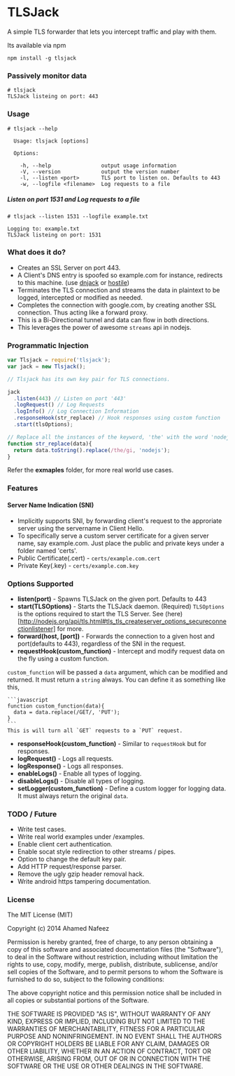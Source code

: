 TLSJack
=======

A simple TLS forwarder that lets you intercept traffic and play with them.


Its available via npm

`npm install -g tlsjack`

### Passively monitor data
```
# tlsjack
TLSJack listeing on port: 443
```

### Usage
```
# tlsjack --help

  Usage: tlsjack [options]

  Options:

    -h, --help                output usage information
    -V, --version             output the version number
    -l, --listen <port>       TLS port to listen on. Defaults to 443
    -w, --logfile <filename>  Log requests to a file

```
##### Listen on port 1531 and Log requests to a file

```
# tlsjack --listen 1531 --logfile example.txt

Logging to: example.txt
TLSJack listeing on port: 1531
```

### What does it do?
 - Creates an SSL Server on port 443.
 - A Client's DNS entry is spoofed so example.com for instance, redirects to this machine. (use [dnjack](https://github.com/mafintosh/dnsjack) or [hostile](https://github.com/feross/hostile))
 - Terminates the TLS connection and streams the data in plaintext to be logged, intercepted or modified as needed.
 - Completes the connection with google.com, by creating another SSL connection. Thus acting like a forward proxy.
 - This is a Bi-Directional tunnel and data can flow in both directions.
 - This leverages the power of awesome `streams` api in nodejs.

### Programmatic Injection
```javascript
var Tlsjack = require('tlsjack');
var jack = new Tlsjack();

// Tlsjack has its own key pair for TLS connections.

jack
  .listen(443) // Listen on port '443'
  .logRequest() // Log Requests
  .logInfo() // Log Connection Information
  .responseHook(str_replace) // Hook responses using custom function
  .start(tlsOptions);

// Replace all the instances of the keyword, 'the' with the word 'nodejs'
function str_replace(data){
  return data.toString().replace(/the/gi, 'nodejs');
}


```
Refer the **exmaples** folder, for more real world use cases.
### Features
#### Server Name Indication (SNI)
  * Implicitly supports SNI, by forwarding client's request to the approriate server using the servername in Client Hello.
  * To specifically serve a custom server certificate for a given server name, say example.com. Just place the public and private keys under a folder named 'certs'.
  * Public Certificate(.cert) - `certs/example.com.cert`
  * Private Key(.key) - `certs/example.com.key`

### Options Supported
  * **listen(port)** - Spawns TLSJack on the given port. Defaults to 443
  * **start(TLSOptions)** - Starts the TLSJack daemon. (Required)
    `TLSOptions` is the options required to start the TLS Server. See (here)[http://nodejs.org/api/tls.html#tls_tls_createserver_options_secureconnectionlistener] for more.
  * **forward(host, [port])** - Forwards the connection to a given host and port(defaults to 443), regardless
     of the SNI in the request.
  * **requestHook(custom_function)** - Intercept and modify request data on the fly using a custom function.

  `custom_function` will be passed a `data` argument, which
    can be modified and returned. It must return a `string` always. You can define it as something like this,

    ```javascript
    function custom_function(data){
      data = data.replace(/GET/, 'PUT');
    }
    ```
    This is will turn all `GET` requests to a `PUT` request.
  * **responseHook(custom_function)** - Similar to `requestHook` but for responses.
  * **logRequest()** - Logs all requests.
  * **logResponse()** - Logs all responses.
  * **enableLogs()** - Enable all types of logging.
  * **disableLogs()** - Disable all types of logging.
  * **setLogger(custom_function)** - Define a custom logger for logging data. It must always return the original `data`.

### TODO / Future
- Write test cases.
- Write real world examples under /examples.
- Enable client cert authentication.
- Enable socat style redirection to other streams / pipes.
- Option to change the default key pair.
- Add HTTP request/response parser.
- Remove the ugly gzip header removal hack.
- Write android https tampering documentation.

### License
The MIT License (MIT)

Copyright (c) 2014 Ahamed Nafeez

Permission is hereby granted, free of charge, to any person obtaining a copy
of this software and associated documentation files (the "Software"), to deal
in the Software without restriction, including without limitation the rights
to use, copy, modify, merge, publish, distribute, sublicense, and/or sell
copies of the Software, and to permit persons to whom the Software is
furnished to do so, subject to the following conditions:

The above copyright notice and this permission notice shall be included in all
copies or substantial portions of the Software.

THE SOFTWARE IS PROVIDED "AS IS", WITHOUT WARRANTY OF ANY KIND, EXPRESS OR
IMPLIED, INCLUDING BUT NOT LIMITED TO THE WARRANTIES OF MERCHANTABILITY,
FITNESS FOR A PARTICULAR PURPOSE AND NONINFRINGEMENT. IN NO EVENT SHALL THE
AUTHORS OR COPYRIGHT HOLDERS BE LIABLE FOR ANY CLAIM, DAMAGES OR OTHER
LIABILITY, WHETHER IN AN ACTION OF CONTRACT, TORT OR OTHERWISE, ARISING FROM,
OUT OF OR IN CONNECTION WITH THE SOFTWARE OR THE USE OR OTHER DEALINGS IN THE
SOFTWARE.
